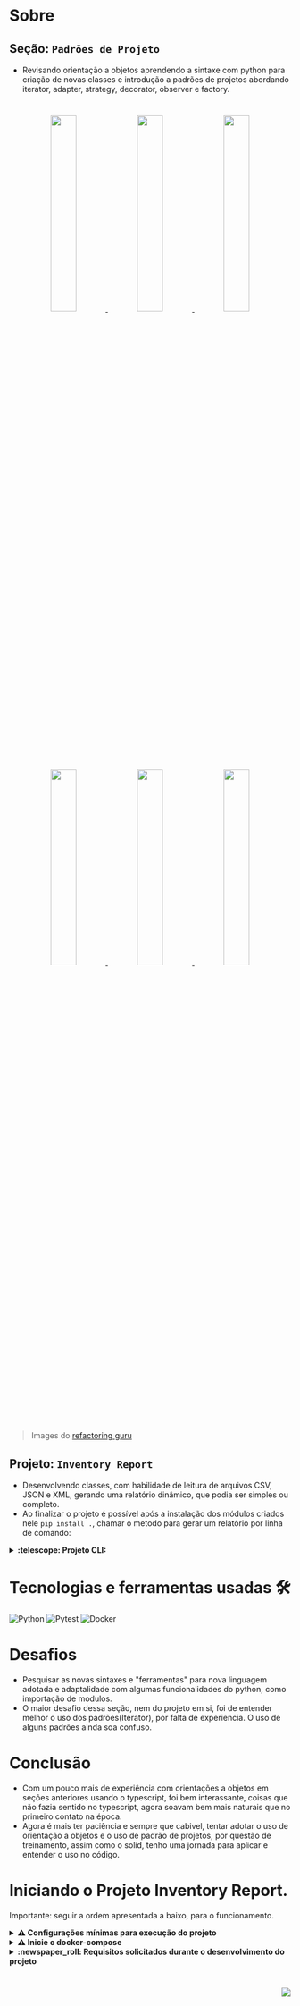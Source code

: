 # Sobre

## Seção: `Padrões de Projeto`

- Revisando orientação a objetos aprendendo a sintaxe com python para criação de novas classes e introdução a padrões de projetos abordando iterator, adapter, strategy, decorator, observer e factory.

#
<div align="center">
  <a href="https://refactoring.guru/pt-br/design-patterns/iterator">
    <img src="https://refactoring.guru/images/patterns/content/iterator/iterator-en.png?id=d19123d71d355d01b0ede4be173eb695" width="30%"></img>
  </a>
  <a href="https://refactoring.guru/pt-br/design-patterns/adapter">
    <img src="https://refactoring.guru/images/patterns/content/adapter/adapter-pt-br.png?id=05f144d30c63000fbe59e09f29bb488d" width="30%"></img>
  </a>
  <a href="https://refactoring.guru/pt-br/design-patterns/strategy">
    <img src="https://refactoring.guru/images/patterns/content/strategy/strategy.png?id=379bfba335380500375881a3da6507e0" width="30%"></img>
  </a>
  <a href="https://refactoring.guru/pt-br/design-patterns/decorator">
    <img src="https://refactoring.guru/images/patterns/content/decorator/decorator.png?id=710c66670c7123e0928d3b3758aea79e" width="30%"></img>
  </a>
  <a href="https://refactoring.guru/pt-br/design-patterns/observer">
    <img src="https://refactoring.guru/images/patterns/content/observer/observer.png?id=6088e31e1b0d4a417506a66614dcf065" width="30%"></img>
  </a>
  <a href="https://refactoring.guru/pt-br/design-patterns/abstract-factory">
    <img src="https://refactoring.guru/images/patterns/content/abstract-factory/abstract-factory-pt-br.png?id=9d3c1f21c36d3014a29809e6c36e3861" width="30%"></img>
  </a>
</div>

>Images do [refactoring guru](https://refactoring.guru/pt-br/design-patterns/python)


## Projeto: `Inventory Report`

- Desenvolvendo classes, com habilidade de leitura de arquivos CSV, JSON e XML, gerando uma relatório dinâmico, que podia ser simples ou completo.
- Ao finalizar o projeto é possível após a instalação dos módulos criados nele `pip install .`, chamar o metodo para gerar um relatório por linha de comando:

<details>
  <summary>
    <strong>
      :telescope: Projeto CLI:
    </strong>
  </summary>

  ## Comando:
  ```
  inventory "caminho" "tipo de relatório"
  ```

  ## Exemplo Relatório Simples:
  ```
  inventory_report "inventory_report/data/inventory.csv" "simples"
  ```
  ## Resultado:
  ```
  Data de fabricação mais antiga: 2020-09-06
  Data de validade mais próxima: 2023-09-17
  Empresa com mais produtos: Target Corporation
  ```

  ## Exemplo Relatório Completo
  ```
  inventory_report "inventory_report/data/inventory.csv" "completo"
  ```
  ## Resultado:
  ```
  Data de fabricação mais antiga: 2020-09-06
  Data de validade mais próxima: 2023-09-17
  Empresa com mais produtos: Target Corporation
  Produtos estocados por empresa:
  - Target Corporation: 4
  - Galena Biopharma: 2
  - Cantrell Drug Company: 2
  - Moore Medical LLC: 1
  - REMEDYREPACK: 1
  ```


</details>

#

# Tecnologias e ferramentas usadas 🛠

![Python](https://img.shields.io/badge/-Python-%23F7DF1C?style=flat-square&logo=python)
![Pytest](https://img.shields.io/badge/-Pytest-fff?style=flat-square&logo=pytest)
![Docker](https://img.shields.io/badge/-Docker-003f8c?style=flat-square&logo=docker&logoColor=fff)


# Desafios

- Pesquisar as novas sintaxes e "ferramentas" para nova linguagem adotada e adaptalidade com algumas funcionalidades do python, como importação de modulos.
- O maior desafio dessa seção, nem do projeto em si, foi de entender melhor o uso dos padrões(Iterator), por falta de experiencia. O uso de alguns padrões ainda soa confuso.

# Conclusão

- Com um pouco mais de experiência com orientações a objetos em seções anteriores usando o typescript, foi bem interassante, coisas que não fazia sentido no typescript, agora soavam bem mais naturais que no primeiro contato na época.
- Agora é mais ter paciência e sempre que cabivel, tentar adotar o uso de orientação a objetos e o uso de padrão de projetos, por questão de treinamento, assim como o solid, tenho uma jornada para aplicar e entender o uso no código.

# Iniciando o Projeto Inventory Report.

Importante: seguir a ordem apresentada a baixo, para o funcionamento.

<details>
  <summary>
    <strong>
      ⚠️ Configurações mínimas para execução do projeto
    </strong>
  </summary>

   - Sistema Operacional Distribuição Unix
 - Python versão >= 3.8.10 

</details>

<details>
  <summary>
    <strong>
      ⚠️ Inicie o docker-compose
    </strong>
  </summary>

Para ver a aplicação funcionando basta iniciar o docker compose, basta esta na pasta do repositório tendo o requisitos conforme informado na aba de requisitos, e iniciar o docker com `docker-compose up -d`

Após levantar o container para interagir com os comandos de linha, é necessário acessar o container usando o comando a seguir, `docker exec -it project-inventory-report bash`, dentro do terminal do container é necessário entrar no ambiente virtual do python com o comando, `source .venv/bin/activate`, após esse comando o inicio do termina deve aparecer com o `(.venv)` antes do root, deve-se usar o comando `pip install .` para instalar o inventory_report, após isso basta usar o comando apresentado na parte de amostra e determinar o arquivo que deseja importar, possuimos 3 arquivos padrões, csv, json e xml.



</details>

</details>

<details>
  <summary>
    <strong>
      :newspaper_roll: Requisitos solicitados durante o desenvolvimento do projeto
    </strong>
  </summary>

 
### Resultado por requisito
*Nome* | *Avaliação*
--- | :---:
1 - Deve criar um teste para o novo produto com todos os atributos corretamente preenchidos | :heavy_check_mark:
2 - Criar um teste que garanta o retorno padrão de um objeto Product deve ser um relatório sobre ele | :heavy_check_mark:
3.1 - O método generate da classe SimpleReport deve retornar todas informações do relatório simples | :heavy_check_mark:
3.2 - O método generate da classe SimpleReport deve retornar o formato correto do relatório simples | :heavy_check_mark:
4 - O método generate da classe CompleteReport deve retornar todas informações do relatório completo | :heavy_check_mark:
5 - Ao importar um arquivo csv, deve retornar o relatórios simples ou o completo conforme solicitado | :heavy_check_mark:
6 - Ao importar um arquivo JSON, deve retornar o relatórios simples ou o completo conforme solicitado | :heavy_check_mark:
7 - Ao importar um arquivo XML, deve retornar o relatórios simples ou o completo conforme solicitado | :heavy_check_mark:
8 - As classes estratégicas CsvImporter, JsonImporter e CsvImporter devem retornar os dados dos produtos em uma lista | :heavy_check_mark:
9 - Deve criar um teste garantindo que retornar o relatório devidamente colorido | :heavy_check_mark:
10.1 - Será validado que a instancia de InventoryRefactor é iterável (Iterable) | :heavy_check_mark:
10.2 - Será validado que é possível iterar o primeiro item da lista usando csv | :heavy_check_mark:
10.3 - Será validado que é possível iterar o primeiro item da lista usando json | :heavy_check_mark:
10.4 - Será validado que é possível iterar o primeiro item da lista usando xml | :heavy_check_mark:
10.5 - Será validado que é possível receber duas fontes de dados sem sobrescrita | :heavy_check_mark:
10.6 - Será validado que não é possível enviar arquivo inválido | :heavy_check_mark:
11.1 - Será validado que o menu importa um arquivo csv e gera um report simples | :heavy_check_mark:
11.2 - Será validado que o menu importa um arquivo csv e gera um report completo | :heavy_check_mark:
11.3 - Será validado que o menu importa um arquivo json e gera um report simples | :heavy_check_mark:
11.4 - Será validado que o menu importa um arquivo json e gera um report completo | :heavy_check_mark:
11.5 - Será validado que o menu importa um arquivo xml e gera um report simples | :heavy_check_mark:
11.6 - Será validado que o menu importa um arquivo xml e gera um report completo | :heavy_check_mark:
11.7 - Será validado que enviar argumentos faltantes irá gerar um erro | :heavy_check_mark:


</details>

#

<div align="right">
  <img src="https://badgen.net/badge/last%20update/28-02-2023/blue">
</div>